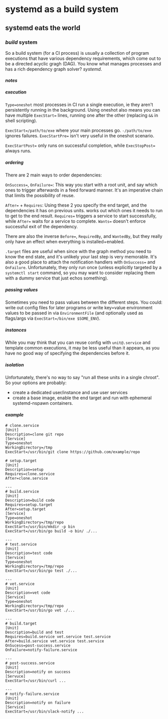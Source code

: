 # systemd as a build system

## systemd eats the world

### _build_ system

So a build system (for a CI process) is usually a collection of program executions
that have various dependency requirements,
which come out to be a directed acyclic gragh (DAG).
You know what manages processes and has a rich dependency graph solver?
_systemd_.

#### _notes_

##### _execution_

`Type=oneshot` most processes in CI run a single execution,
ie they aren't persistently running in the background.
Using oneshot also means you can have multiple `ExecStart=` lines,
running one after the other (replacing `&&` in shell scripting).

`ExecStart=/path/to/exe` where your main processes go.
`-/path/to/exe` ignores failures.
`ExecStartPre=` isn't very useful in the oneshot scenario.

`ExecStartPost=` only runs on successful completion,
while `ExecStopPost=` always runs.

##### _ordering_

There are 2 main ways to order dependencies:

`OnSuccess=`, `OnFailure=`: This way you start with a root unit,
and say which ones to trigger afterwards in a feed forward manner.
It's an imperative chain that limits the possibility of reuse.

`After=` + `Requires`: Using these 2 you specify the end target,
and the dependencies it has on previous units.
works out which ones it needs to run to get to the end result.
`Requires=` triggers a service to start successfully,
while `After=` waits for a service to complete.
`Wants=` doesn't enforce successful exit of the dependency.

There are also the inverse `Before=`, `RequiredBy`, and `WantedBy`,
but they really only have an effect when everything is installed+enabled.

`.target` files are useful when since with the graph method you need to know the end state,
and it's unlikely your last step is very memorable.
It's also a good place to attach the notification handlers with `OnSuccess=` and `OnFailure`.
Unfortunately, they only run once (unless explicitly targeted by a `systemctl start` command,
so you may want to consider replacing them with a dummy service that just echos something).

##### _passing_ values

Sometimes you need to pass values between the different steps.
You could: write out config files for later programs or
write key=value environment values to be passed in via `EnvironmentFile`
(and optionally used as flags/args via `ExecStart=/bin/exe $SOME_ENV`).

##### _instances_

While you may think that you can reuse config with `unit@.service`
and template common executions,
it may be less useful than it appears, as you have no good way of specifying the dependencies before it.

##### _isolation_

Unfortunately, there's no way to say "run all these units in a single chroot".
So your options are probably:

- create a dedicated user/instance and use user services
- create a base image, enable the end target and run with ephemeral systemd-nspawn containers.

#### _example_

```systemd
# clone.service
[Unit]
Description=clone git repo
[Service]
Type=oneshot
WorkingDirectory=/tmp
ExecStart=/usr/bin/git clone https://github.com/example/repo

# setup.target
[Unit]
Description=setup
Requires=clone.service
After=clone.service

---
# build.service
[Unit]
Description=build code
Requires=setup.target
After=setup.target
[Service]
Type=oneshot
WorkingDirectory=/tmp/repo
ExecStart=/usr/bin/mkdir -p bin
ExecStart=/usr/bin/go build -o bin/ ./...

---
# test.service
[Unit]
Description=test code
[Service]
Type=oneshot
WorkingDirectory=/tmp/repo
ExecStart=/usr/bin/go test ./...

---
# vet.service
[Unit]
Description=vet code
[Service]
Type=oneshot
WorkingDirectory=/tmp/repo
ExecStart=/usr/bin/go vet ./...

---
# build.target
[Unit]
Description=build and test
Requires=build.service vet.service test.service
After=build.service vet.service test.service
OnSucess=post-success.service
OnFailure=notify-failure.service

---
# post-success.service
[Unit]
Description=notify on success
[Servuce]
ExecStart=/usr/bin/curl ...

---
# notify-failure.service
[Unit]
Description=notify on failure
[Service]
ExecStart=/usr/bin/slack-notify ...
```
